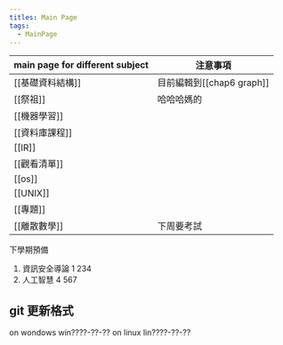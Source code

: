 ```yaml
---
titles: Main Page
tags:
  - MainPage
---
```


| main page for different subject | 注意事項                 |
| ------------------------------- | -------------------- |
| [[基礎資料結構]]                      | 目前編輯到[[chap6 graph]] |
| [[祭祖]]                          | 哈哈哈媽的                |
| [[機器學習]]                        |                      |
| [[資料庫課程]]                       |                      |
| [[IR]]                          |                      |
| [[觀看清單]]                        |                      |
| [[os]]                          |                      |
| [[UNIX]]                        |                      |
| [[專題]]                          |                      |
| [[離散數學]]                        | 下周要考試                |

下學期預備
1. 資訊安全導論 1 234
2. 人工智慧 4 567

## git 更新格式
on wondows 
win????-??-??
on linux
lin????-??-??

